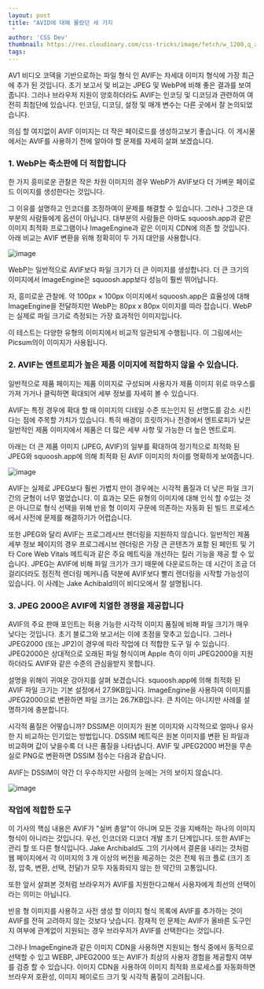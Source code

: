 ```yaml
---
layout: post
title: "AVID에 대해 몰랐던 세 가지
 "
author: 'CSS Dev'
thumbnail: https://res.cloudinary.com/css-tricks/image/fetch/w_1200,q_auto,f_auto/https://css-tricks.com/wp-content/uploads/2020/11/image3.png
tags: 
---
```



AV1 비디오 코덱을 기반으로하는 파일 형식 인 AVIF는 차세대 이미지 형식에 가장 최근에 추가 된 것입니다.
 초기 보고서 및 비교는 JPEG 및 WebP에 비해 좋은 결과를 보여줍니다.
 그러나 브라우저 지원이 양호하더라도 AVIF는 인코딩 및 디코딩과 관련하여 여전히 최첨단에 있습니다.
 인코딩, 디코딩, 설정 및 매개 변수는 다른 곳에서 잘 논의되었습니다.
 

의심 할 여지없이 AVIF 이미지는 더 작은 페이로드를 생성하고보기 좋습니다.
 이 게시물에서는 AVIF를 사용하기 전에 알아야 할 문제를 자세히 살펴 보겠습니다.
 

### 1. WebP는 축소판에 더 적합합니다
 

한 가지 흥미로운 관찰은 작은 차원 이미지의 경우 WebP가 AVIF보다 더 가벼운 페이로드 이미지를 생성한다는 것입니다.
 

그 이유를 설명하고 인코더를 조정하여이 문제를 해결할 수 있습니다.
 그러나 그것은 대부분의 사람들에게 옵션이 아닙니다.
 대부분의 사람들은 아마도 squoosh.app과 같은 이미지 최적화 프로그램이나 ImageEngine과 같은 이미지 CDN에 의존 할 것입니다.
 아래 비교는 AVIF 변환을 위해 정확히이 두 가지 대안을 사용합니다.
 

![image](https://i0.wp.com/css-tricks.com/wp-content/uploads/2020/11/image3.png?resize=1200%2C742&ssl=1)

WebP는 일반적으로 AVIF보다 파일 크기가 더 큰 이미지를 생성합니다.
 더 큰 크기의 이미지에서 ImageEngine은 squoosh.app보다 성능이 훨씬 뛰어납니다.
 

자, 흥미로운 관찰에.
 약 100px × 100px 이미지에서 squoosh.app은 효율성에 대해 ImageEngine을 전달하지만 WebP는 80px x 80px 이미지를 따라 잡습니다.
 WebP는 실제로 파일 크기로 측정되는 가장 효과적인 이미지입니다.
 

이 테스트는 다양한 유형의 이미지에서 비교적 일관되게 수행됩니다.
 이 그림에서는 Picsum의이 이미지가 사용됩니다.
 

### 2. AVIF는 엔트로피가 높은 제품 이미지에 적합하지 않을 수 있습니다.
 

일반적으로 제품 페이지는 제품 이미지로 구성되며 사용자가 제품 이미지 위로 마우스를 가져 가거나 클릭하면 확대되어 세부 정보를 자세히 볼 수 있습니다.
 

AVIF는 특정 경우에 확대 할 때 이미지의 디테일 수준 또는인지 된 선명도를 감소 시킨다는 점에 주목할 가치가 있습니다. 특히 배경이 흐릿하거나 전경에서 엔트로피가 낮은 일반적인 제품 이미지에서 제품은 더 많은
 세부 사항 및 가능한 더 높은 엔트로피.
 

아래는 더 큰 제품 이미지 (JPEG, AVIF)의 일부를 확대하여 정기적으로 최적화 된 JPEG와 squoosh.app에 의해 최적화 된 AVIF 이미지의 차이를 명확하게 보여줍니다.
 

![image](https://i0.wp.com/css-tricks.com/wp-content/uploads/2020/11/ae6bed0a8d3b.gif?resize=427%2C427&ssl=1)

AVIF는 실제로 JPEG보다 훨씬 가볍지 만이 경우에는 시각적 품질과 더 낮은 파일 크기 간의 균형이 너무 멀었습니다.
 이 효과는 모든 유형의 이미지에 대해 인식 할 수있는 것은 아니므로 형식 선택을 위해 반응 형 이미지 구문에 의존하는 자동화 된 빌드 프로세스에서 사전에 문제를 해결하기가 어렵습니다.
 

또한 JPEG와 달리 AVIF는 프로그레시브 렌더링을 지원하지 않습니다.
 일반적인 제품 세부 정보 페이지의 경우 프로그레시브 렌더링은 가장 큰 콘텐츠가 포함 된 페인트 및 기타 Core Web Vitals 메트릭과 같은 주요 메트릭을 개선하는 킬러 기능을 제공 할 수 있습니다.
 JPEG는 AVIF에 비해 파일 크기가 크기 때문에 다운로드하는 데 시간이 조금 더 걸리더라도 점진적 렌더링 메커니즘 덕분에 AVIF보다 빨리 렌더링을 시작할 가능성이 있습니다.
 이 사례는 Jake Achibald의이 비디오에서 잘 설명됩니다.
 

### 3. JPEG 2000은 AVIF에 치열한 경쟁을 제공합니다
 

AVIF의 주요 판매 포인트는 허용 가능한 시각적 이미지 품질에 비해 파일 크기가 매우 낮다는 것입니다.
 초기 블로그와 보고서는 이에 초점을 맞추고 있습니다.
 그러나 JPEG2000 (또는 JP2)이 경우에 따라 작업에 더 적합한 도구 일 수 있습니다.
 JPEG2000은 상대적으로 오래된 파일 형식이며 Apple 측이 이미 JPEG2000을 지원하더라도 AVIF와 같은 수준의 관심을받지 못합니다.
 

설명을 위해이 귀여운 강아지를 살펴 보겠습니다.
 squoosh.app에 의해 최적화 된 AVIF 파일 크기는 기본 설정에서 27.9KB입니다.
 ImageEngine을 사용하여 이미지를 JPEG2000으로 변환하면 파일 크기는 26.7KB입니다.
 큰 차이는 아니지만 사례를 설명하기에 충분합니다.
 

시각적 품질은 어떻습니까?
 DSSIM은 이미지가 원본 이미지와 시각적으로 얼마나 유사한 지 비교하는 인기있는 방법입니다.
 DSSIM 메트릭은 원본 이미지를 변환 된 파일과 비교하며 값이 낮을수록 더 나은 품질을 나타냅니다.
 AVIF 및 JPEG2000 버전을 무손실로 PNG로 변환하면 DSSIM 점수는 다음과 같습니다.
 

AVIF는 DSSIM이 약간 더 우수하지만 사람의 눈에는 거의 보이지 않습니다.
 

![image](https://lh6.googleusercontent.com/NDmGZKo_Jvo1xnDXFr-_aXlW5VZjdOi66_ifKesc961DBaXBO2e3ebx3hQgktklUu_2l-SU5C9Fv160G5wRuN17_mhOfqcrOAL00ux7EZtsdRN3_tKWN0PxrqUim-frMAqQfVFnH)

### 작업에 적합한 도구
 

이 기사의 핵심 내용은 AVIF가 "실버 총알"이 아니며 모든 것을 지배하는 하나의 이미지 형식이 아니라는 것입니다.
 우선, 인코더와 디코더 개발 초기 단계입니다.
 또한 AVIF는 관리 할 또 다른 형식입니다.
 Jake Archibald도 그의 기사에서 결론을 내리는 것처럼 웹 페이지에서 각 이미지의 3 개 이상의 버전을 제공하는 것은 전체 워크 플로 (크기 조정, 압축, 변환, 선택, 전달)가 모두 자동화되지 않는 한 약간의 고통입니다.
 

또한 앞서 살펴본 것처럼 브라우저가 AVIF를 지원한다고해서 사용자에게 최선의 선택이라는 의미는 아닙니다.
 

반응 형 이미지를 사용하고 사전 생성 할 이미지 형식 목록에 AVIF를 추가하는 것이 AVIF를 전혀 고려하지 않는 것보다 낫습니다.
 잠재적 인 문제는 AVIF가 올바른 도구인지 여부에 관계없이 지원되는 경우 브라우저가 AVIF를 선택한다는 것입니다.
 

그러나 ImageEngine과 같은 이미지 CDN을 사용하면 지원되는 형식 중에서 동적으로 선택할 수 있고 WEBP, JPEG2000 또는 AVIF가 최상의 사용자 경험을 제공할지 여부를 검증 할 수 있습니다.
 이미지 CDN을 사용하여 이미지 최적화 프로세스를 자동화하면 브라우저 호환성, 이미지 페이로드 크기 및 시각적 품질이 고려됩니다.
 